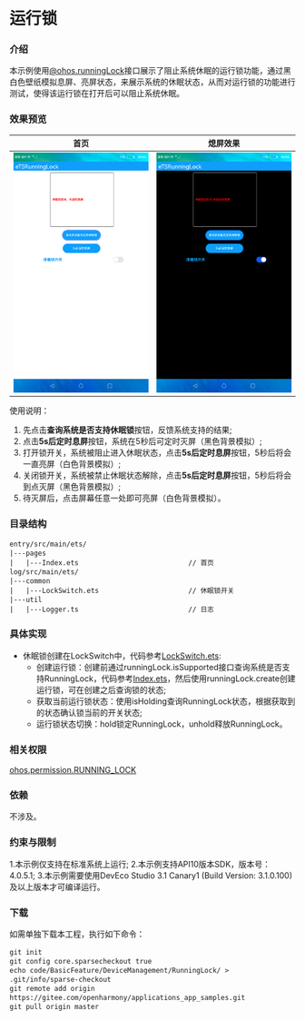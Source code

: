 # 运行锁

### 介绍

本示例使用[@ohos.runningLock](https://gitee.com/openharmony/docs/blob/master/zh-cn/application-dev/reference/apis/js-apis-runninglock.md)接口展示了阻止系统休眠的运行锁功能，通过黑白色壁纸模拟息屏、亮屏状态，来展示系统的休眠状态，从而对运行锁的功能进行测试，使得该运行锁在打开后可以阻止系统休眠。

### 效果预览
|首页|熄屏效果|
|------|--------|
|![](screenshots/device/lockturn.png)|![](screenshots/device/lockoff.png)|

使用说明：

1. 先点击**查询系统是否支持休眠锁**按钮，反馈系统支持的结果;
2. 点击**5s后定时息屏**按钮，系统在5秒后可定时灭屏（黑色背景模拟）;
3. 打开锁开关，系统被阻止进入休眠状态，点击**5s后定时息屏**按钮，5秒后将会一直亮屏（白色背景模拟）;
4. 关闭锁开关，系统被禁止休眠状态解除，点击**5s后定时息屏**按钮，5秒后将会到点灭屏（黑色背景模拟）;
5. 待灭屏后，点击屏幕任意一处即可亮屏（白色背景模拟）。

### 目录结构
```
entry/src/main/ets/
|---pages
|   |---Index.ets                           // 首页
log/src/main/ets/
|---common
|   |---LockSwitch.ets                      // 休眠锁开关
|---util
|   |---Logger.ts                           // 日志
```

### 具体实现
+ 休眠锁创建在LockSwitch中，代码参考[LockSwitch.ets](entry/src/main/ets/common/LockSwitch.ets):
    + 创建运行锁：创建前通过runningLock.isSupported接口查询系统是否支持RunningLock，代码参考[Index.ets](entry/src/main/ets/pages/Index.ets)，然后使用runningLock.create创建运行锁，可在创建之后查询锁的状态;
    + 获取当前运行锁状态：使用isHolding查询RunningLock状态，根据获取到的状态确认锁当前的开关状态;
    + 运行锁状态切换：hold锁定RunningLock，unhold释放RunningLock。

### 相关权限

[ohos.permission.RUNNING_LOCK](https://gitee.com/openharmony/docs/blob/master/zh-cn/application-dev/reference/apis/js-apis-runninglock.md)

### 依赖

不涉及。

### 约束与限制

1.本示例仅支持在标准系统上运行;
2.本示例支持API10版本SDK，版本号：4.0.5.1;
3.本示例需要使用DevEco Studio 3.1 Canary1 (Build Version: 3.1.0.100)及以上版本才可编译运行。

### 下载
如需单独下载本工程，执行如下命令：

```
git init
git config core.sparsecheckout true
echo code/BasicFeature/DeviceManagement/RunningLock/ > .git/info/sparse-checkout
git remote add origin https://gitee.com/openharmony/applications_app_samples.git
git pull origin master
```


